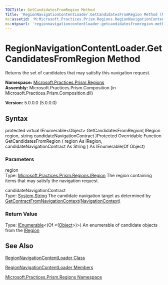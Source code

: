 ```yaml
---
TOCTitle: GetCandidatesFromRegion Method
Title: 'RegionNavigationContentLoader.GetCandidatesFromRegion Method (Microsoft.Practices.Prism.Regions)'
ms:assetid: 'M:Microsoft.Practices.Prism.Regions.RegionNavigationContentLoader.GetCandidatesFromRegion(Microsoft.Practices.Prism.Regions.IRegion,System.String)'
ms:mtpsurl: 'regionnavigationcontentloader-getcandidatesfromregion-method-mspp-regions.md'
---
```


# RegionNavigationContentLoader.GetCandidatesFromRegion Method

Returns the set of candidates that may satisfiy this navigation request.

**Namespace:** [Microsoft.Practices.Prism.Regions](https://msdn.microsoft.com/library/microsoft.practices.prism.regions)
**Assembly:** Microsoft.Practices.Prism.Composition (in Microsoft.Practices.Prism.Composition.dll)

**Version:** 5.0.0.0 (5.0.0.0)

## Syntax
protected virtual IEnumerable&lt;Object&gt; GetCandidatesFromRegion( IRegion region, string candidateNavigationContract )Protected Overridable Function GetCandidatesFromRegion ( region As IRegion, candidateNavigationContract As String ) As IEnumerable(Of Object)

### Parameters

region  
Type: [Microsoft.Practices.Prism.Regions.IRegion](https://msdn.microsoft.com/library/microsoft.practices.prism.regions.iregion)
The region containing items that may satisfy the navigation request.

candidateNavigationContract  
Type: [System.String](http://msdn.microsoft.com/en-us/library/s1wwdcbf)
The candidate navigation target as determined by [GetContractFromNavigationContext(NavigationContext)](https://msdn.microsoft.com/library/microsoft.practices.prism.regions.regionnavigationcontentloader.getcontractfromnavigationcontext(microsoft.practices.prism.regions.navigationcontext))

### Return Value

Type: [IEnumerable](http://msdn.microsoft.com/en-us/library/9eekhta0)&lt;(Of &lt;([Object](http://msdn.microsoft.com/en-us/library/e5kfa45b)&gt;)&gt;)
An enumerable of candidate objects from the [IRegion](https://msdn.microsoft.com/library/microsoft.practices.prism.regions.iregion)

## See Also
[RegionNavigationContentLoader Class](https://msdn.microsoft.com/library/microsoft.practices.prism.regions.regionnavigationcontentloader)

[RegionNavigationContentLoader Members](https://msdn.microsoft.com/allmembers.t:microsoft.practices.prism.regions.regionnavigationcontentloader)

[Microsoft.Practices.Prism.Regions Namespace](https://msdn.microsoft.com/library/microsoft.practices.prism.regions)

